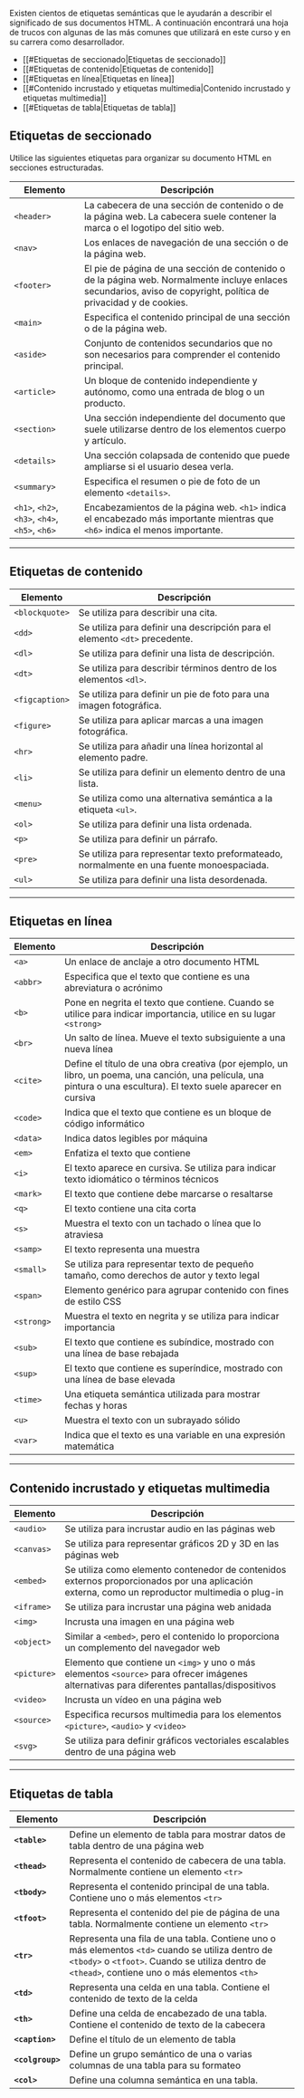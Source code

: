 Existen cientos de etiquetas semánticas que le ayudarán a describir el significado de sus documentos HTML. A continuación encontrará una hoja de trucos con algunas de las más comunes que utilizará en este curso y en su carrera como desarrollador.

- [[#Etiquetas de seccionado|Etiquetas de seccionado]]
- [[#Etiquetas de contenido|Etiquetas de contenido]]
- [[#Etiquetas en línea|Etiquetas en línea]]
- [[#Contenido incrustado y etiquetas multimedia|Contenido incrustado y etiquetas multimedia]]
- [[#Etiquetas de tabla|Etiquetas de tabla]]

## Etiquetas de seccionado

Utilice las siguientes etiquetas para organizar su documento HTML en secciones estructuradas. 

| Elemento                                       | Descripción                                                                                                                                                        |
| ---------------------------------------------- | ------------------------------------------------------------------------------------------------------------------------------------------------------------------ |
| `<header>`                                     | La cabecera de una sección de contenido o de la página web. La cabecera suele contener la marca o el logotipo del sitio web.                                       |
| `<nav>`                                        | Los enlaces de navegación de una sección o de la página web.                                                                                                       |
| `<footer>`                                     | El pie de página de una sección de contenido o de la página web. Normalmente incluye enlaces secundarios, aviso de copyright, política de privacidad y de cookies. |
| `<main>`                                       | Especifica el contenido principal de una sección o de la página web.                                                                                               |
| `<aside>`                                      | Conjunto de contenidos secundarios que no son necesarios para comprender el contenido principal.                                                                   |
| `<article>`                                    | Un bloque de contenido independiente y autónomo, como una entrada de blog o un producto.                                                                           |
| `<section>`                                    | Una sección independiente del documento que suele utilizarse dentro de los elementos cuerpo y artículo.                                                            |
| `<details>`                                    | Una sección colapsada de contenido que puede ampliarse si el usuario desea verla.                                                                                  |
| `<summary>`                                    | Especifica el resumen o pie de foto de un elemento `<details>`.                                                                                                    |
| `<h1>`, `<h2>`, `<h3>`, `<h4>`, `<h5>`, `<h6>` | Encabezamientos de la página web. `<h1>` indica el encabezado más importante mientras que `<h6>` indica el menos importante.                                       |

---

## Etiquetas de contenido

| Elemento       | Descripción                                                                                                              |
|----------------|--------------------------------------------------------------------------------------------------------------------------|
| `<blockquote>` | Se utiliza para describir una cita.                                                                                      |
| `<dd>`         | Se utiliza para definir una descripción para el elemento `<dt>` precedente.                                             |
| `<dl>`         | Se utiliza para definir una lista de descripción.                                                                      |
| `<dt>`         | Se utiliza para describir términos dentro de los elementos `<dl>`.                                                       |
| `<figcaption>` | Se utiliza para definir un pie de foto para una imagen fotográfica.                                                      |
| `<figure>`     | Se utiliza para aplicar marcas a una imagen fotográfica.                                                               |
| `<hr>`         | Se utiliza para añadir una línea horizontal al elemento padre.                                                         |
| `<li>`         | Se utiliza para definir un elemento dentro de una lista.                                                                 |
| `<menu>`       | Se utiliza como una alternativa semántica a la etiqueta `<ul>`.                                                          |
| `<ol>`         | Se utiliza para definir una lista ordenada.                                                                            |
| `<p>`          | Se utiliza para definir un párrafo.                                                                                    |
| `<pre>`        | Se utiliza para representar texto preformateado, normalmente en una fuente monoespaciada.                                |
| `<ul>`         | Se utiliza para definir una lista desordenada.                                                                         |

---

## Etiquetas en línea

| Elemento   | Descripción                                                                                                                                                         |
| ---------- | ------------------------------------------------------------------------------------------------------------------------------------------------------------------- |
| `<a>`      | Un enlace de anclaje a otro documento HTML                                                                                                                          |
| `<abbr>`   | Especifica que el texto que contiene es una abreviatura o acrónimo                                                                                                  |
| `<b>`      | Pone en negrita el texto que contiene. Cuando se utilice para indicar importancia, utilice en su lugar `<strong>`                                                   |
| `<br>`     | Un salto de línea. Mueve el texto subsiguiente a una nueva línea                                                                                                    |
| `<cite>`   | Define el título de una obra creativa (por ejemplo, un libro, un poema, una canción, una película, una pintura o una escultura). El texto suele aparecer en cursiva |
| `<code>`   | Indica que el texto que contiene es un bloque de código informático                                                                                                 |
| `<data>`   | Indica datos legibles por máquina                                                                                                                                   |
| `<em>`     | Enfatiza el texto que contiene                                                                                                                                      |
| `<i>`      | El texto aparece en cursiva. Se utiliza para indicar texto idiomático o términos técnicos                                                                           |
| `<mark>`   | El texto que contiene debe marcarse o resaltarse                                                                                                                    |
| `<q>`      | El texto contiene una cita corta                                                                                                                                    |
| `<s>`      | Muestra el texto con un tachado o línea que lo atraviesa                                                                                                            |
| `<samp>`   | El texto representa una muestra                                                                                                                                     |
| `<small>`  | Se utiliza para representar texto de pequeño tamaño, como derechos de autor y texto legal                                                                           |
| `<span>`   | Elemento genérico para agrupar contenido con fines de estilo CSS                                                                                                    |
| `<strong>` | Muestra el texto en negrita y se utiliza para indicar importancia                                                                                                   |
| `<sub>`    | El texto que contiene es subíndice, mostrado con una línea de base rebajada                                                                                         |
| `<sup>`    | El texto que contiene es superíndice, mostrado con una línea de base elevada                                                                                        |
| `<time>`   | Una etiqueta semántica utilizada para mostrar fechas y horas                                                                                                        |
| `<u>`      | Muestra el texto con un subrayado sólido                                                                                                                            |
| `<var>`    | Indica que el texto es una variable en una expresión matemática                                                                                                     |

---

## Contenido incrustado y etiquetas multimedia

| Elemento    | Descripción                                                                                                                                    |
| ----------- | ---------------------------------------------------------------------------------------------------------------------------------------------- |
| `<audio>`   | Se utiliza para incrustar audio en las páginas web                                                                                             |
| `<canvas>`  | Se utiliza para representar gráficos 2D y 3D en las páginas web                                                                                |
| `<embed>`   | Se utiliza como elemento contenedor de contenidos externos proporcionados por una aplicación externa, como un reproductor multimedia o plug-in |
| `<iframe>`  | Se utiliza para incrustar una página web anidada                                                                                               |
| `<img>`     | Incrusta una imagen en una página web                                                                                                          |
| `<object>`  | Similar a `<embed>`, pero el contenido lo proporciona un complemento del navegador web                                                         |
| `<picture>` | Elemento que contiene un `<img>` y uno o más elementos `<source>` para ofrecer imágenes alternativas para diferentes pantallas/dispositivos    |
| `<video>`   | Incrusta un vídeo en una página web                                                                                                            |
| `<source>`  | Especifica recursos multimedia para los elementos `<picture>`, `<audio>` y `<video>`                                                           |
| `<svg>`     | Se utiliza para definir gráficos vectoriales escalables dentro de una página web                                                               |

---

## Etiquetas de tabla

| Elemento         | Descripción                                                                                                                                                                                         |
| ---------------- | --------------------------------------------------------------------------------------------------------------------------------------------------------------------------------------------------- |
| **`<table>`**    | Define un elemento de tabla para mostrar datos de tabla dentro de una página web                                                                                                                    |
| **`<thead>`**    | Representa el contenido de cabecera de una tabla. Normalmente contiene un elemento `<tr>`                                                                                                           |
| **`<tbody>`**    | Representa el contenido principal de una tabla. Contiene uno o más elementos `<tr>`                                                                                                                 |
| **`<tfoot>`**    | Representa el contenido del pie de página de una tabla. Normalmente contiene un elemento `<tr>`                                                                                                     |
| **`<tr>`**       | Representa una fila de una tabla. Contiene uno o más elementos `<td>` cuando se utiliza dentro de `<tbody>` o `<tfoot>`. Cuando se utiliza dentro de `<thead>`, contiene uno o más elementos `<th>` |
| **`<td>`**       | Representa una celda en una tabla. Contiene el contenido de texto de la celda                                                                                                                       |
| **`<th>`**       | Define una celda de encabezado de una tabla. Contiene el contenido de texto de la cabecera                                                                                                          |
| **`<caption>`**  | Define el título de un elemento de tabla                                                                                                                                                            |
| **`<colgroup>`** | Define un grupo semántico de una o varias columnas de una tabla para su formateo                                                                                                                    |
| **`<col>`**      | Define una columna semántica en una tabla.                                                                                                                                                          |
